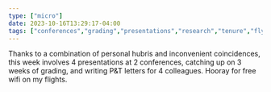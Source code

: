 ```yaml
---
type: ["micro"]
date: 2023-10-16T13:29:17-04:00
tags: ["conferences","grading","presentations","research","tenure","flying","Wi-Fi"]
---
```

Thanks to a combination of personal
hubris and inconvenient coincidences, this week involves 4 presentations at 2 conferences, catching up on 3 weeks of
grading, and writing P&T letters for 4 colleagues. Hooray for free wifi on my flights.
